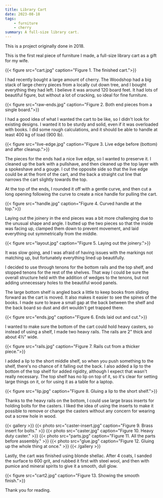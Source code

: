 ```yaml
---
title: Library Cart
date: 2023-08-18
tags:
    - furniture
    - cherry
summary: A full-size library cart.
---
```


This is a project originally done in 2018.

This is the first real piece of furniture I made, a full-size library cart
as a gift for my wife.

{{< figure src="cart.jpg"
    caption="Figure 1. The finished cart.">}}

I had recently bought a large amount of cherry. The Woodshop had a big stack
of large cherry pieces from a locally cut down tree, and I bought everything
they had left. I believe it was around 120 board feet. It had lots of 
beautiful figure, but without a lot of cracking, so ideal for fine furniture.

{{< figure src="raw-ends.jpg"
    caption="Figure 2. Both end pieces from a single board.">}}

I had a good idea of what I wanted the cart to be like, so I didn't look for
existing designs. I wanted it to be sturdy and solid, even if it was
overloaded with books. I did some rough calculations, and it should be
able to handle at least 400 kg of load (900 lb).

{{< figure src="live-edge.jpg"
    caption="Figure 3. Live edge before (bottom) and after cleanup.">}}

The pieces for the ends had a nice live edge, so I wanted to preserve it.
I cleaned up the bark with a pullshave, and then cleaned up the top layer
with a spokeshave and a gouge. I cut the opposite side so that the live
edge could be at the front of the cart, and the back a straight cut line
that narrows the cart slightly towards the top.

At the top of the ends, I rounded it off with a gentle curve, and then
cut a long opening following the curve to create a nice handle for pulling
the cart.

{{< figure src="handle.jpg"
    caption="Figure 4. Curved handle at the top.">}}

Laying out the joinery in the end pieces was a bit more challenging due to
the unusual shape and angle. I butted up the two pieces so that the inside
was facing up, clamped them down to prevent movement, and laid everything
out symmetrically from the middle.

{{< figure src="layout.jpg"
    caption="Figure 5. Laying out the joinery.">}}

It was slow going, and I was afraid of having issues with the markings not
matching up, but fortunately everything lined up beautifully.

I decided to use through tenons for the bottom rails and the top shelf,
and stopped tenons for the rest of the shelves. That way I could be sure
the overall structure held with the addition of wedges to the tenons, but
not adding unnecessary holes to the beautiful wood panels.

The large bottom shelf is angled back a little to keep books from sliding
forward as the cart is moved. It also makes it easier to see the spines of
the books. I made sure to leave a small gap at the back between the shelf
and the back board so dust and dirt wouldn't get trapped there.

{{< figure src="ends.jpg"
    caption="Figure 6. Ends laid out and cut.">}}

I wanted to make sure the bottom of the cart could hold heavy casters,
so instead of using a shelf, I made two heavy rails. The rails are 2"
thick and about 4½" wide.

{{< figure src="rails.jpg"
    caption="Figure 7. Rails cut from a thicker piece.">}}

I added a lip to the short middle shelf, so when you push something to the
shelf, there's no chance of it falling out the back. I also added a lip to
the bottom of the top shelf for added rigidity, although I expect that wasn't
really necessary. The top shelf has no lip on top of it, so it's clear for
setting large things on it, or for using it as a table for a laptop.

{{< figure src="lip.jpg"
    caption="Figure 8. Gluing a lip to the short shelf.">}}

Thanks to the heavy rails on the bottom, I could use large brass inserts for
holding bolts for the casters. I liked the idea of using the inserts to make
it possible to remove or change the casters without any concern for wearing
out a screw hole in wood.

{{< gallery >}}
{{< photo src="caster-insert.jpg" caption="Figure 9. Brass insert for bolts." >}}
{{< photo src="caster.jpg" caption="Figure 10. Heavy duty caster." >}}
{{< photo src="parts.jpg" caption="Figure 11. All the parts before assembly." >}}
{{< photo src="glue.jpg" caption="Figure 12. Gluing up the whole thing at once." >}}
{{< /gallery >}}

Lastly, the cart was finished using blonde shellac. After 4 coats, I sanded
the surface to 600 grit, and rubbed it first with steel wool, and then with
pumice and mineral spirits to give it a smooth, dull glow.

{{< figure src="cart2.jpg"
    caption="Figure 13. Showing the smooth finish.">}}

Thank you for reading.

